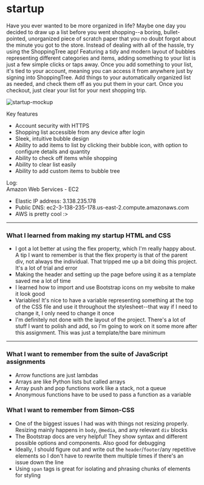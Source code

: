 # startup
Have you ever wanted to be more organized in life? Maybe one day you decided to draw up a list before you went shopping--a boring, bullet-pointed, unorganized piece of scratch paper that you no doubt forgot about the minute you got to the store. Instead of dealing with all of the hassle, try using the ShoppingTree app! Featuring a tidy and modern layout of bubbles representing different categories and items, adding something to your list is just a few simple clicks or taps away. Once you add something to your list, it's tied to your account, meaning you can access it from anywhere just by signing into ShoppingTree. Add things to your automatically organized list as needed, and check them off as you put them in your cart. Once you checkout, just clear your list for your next shopping trip.

![startup-mockup](https://user-images.githubusercontent.com/80374467/215234272-d52bcbf5-f9f0-4296-aee8-7e20525c058a.jpg)

Key features
 - Account security with HTTPS
 - Shopping list accessible from any device after login
 - Sleek, intuitive bubble design
 - Ability to add items to list by clicking their bubble icon, with option to configure details and quantity
 - Ability to check off items while shopping
 - Ability to clear list easily
 - Ability to add custom items to bubble tree

Log:<br />
Amazon Web Services - EC2<br />
 - Elastic IP address: 3.138.235.178
 - Public DNS: ec2-3-138-235-178.us-east-2.compute.amazonaws.com
 - AWS is pretty cool :>

<hr>

### What I learned from making my startup HTML and CSS
 - I got a lot better at using the flex property, which I'm really happy about. A tip I want to remember is that the flex property is that of the parent div, not always the individual. That tripped me up a bit doing this project. It's a lot of trial and error
 - Making the header and setting up the page before using it as a template saved me a lot of time
 - I learned how to import and use Bootstrap icons on my website to make it look good
 - Variables! It's nice to have a variable representing something at the top of the CSS file and use it throughout the stylesheet--that way if I need to change it, I only need to change it once
 - I'm definitely not done with the layout of the project. There's a lot of stuff I want to polish and add, so I'm going to work on it some more after this assignment. This was just a template/the bare minimum

<hr>

### What I want to remember from the suite of JavaScript assignments
 - Arrow functions are just lambdas
 - Arrays are like Python lists but called arrays
 - Array push and pop functions work like a stack, not a queue
 - Anonymous functions have to be used to pass a function as a variable
 

### What I want to remember from Simon-CSS
 - One of the biggest issues I had was with things not resizing properly. Resizing mainly happens in `body`, `@media`, and any relevant `div` blocks
 - The Bootstrap docs are very helpful! They show syntax and different possible options and components. Also good for debugging
 - Ideally, I should figure out and write out the `header`/`footer`/any repetitive elements so I don't have to rewrite them multiple times if there's an issue down the line
 - Using `span` tags is great for isolating and phrasing chunks of elements for styling
